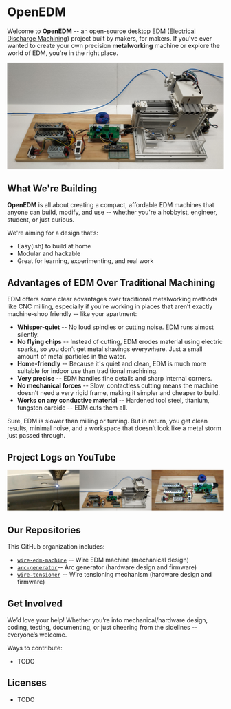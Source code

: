 # OpenEDM

Welcome to **OpenEDM** -- an open-source desktop EDM ([Electrical Discharge Machining](https://en.wikipedia.org/wiki/Electrical_discharge_machining)) project built by makers, for makers. If you've ever wanted to create your own precision **metalworking** machine or explore the world of EDM, you're in the right place.

![](https://github.com/OpenEDM/.github/blob/main/images/wire_edm_machine.jpg)

## What We're Building

**OpenEDM** is all about creating a compact, affordable EDM machines that anyone can build, modify, and use -- whether you're a hobbyist, engineer, student, or just curious.

We're aiming for a design that’s:

- Easy(ish) to build at home
- Modular and hackable
- Great for learning, experimenting, and real work

## Advantages of EDM Over Traditional Machining

EDM offers some clear advantages over traditional metalworking methods like CNC milling, especially if you're working in places that aren’t exactly machine-shop friendly -- like your apartment:

- **Whisper-quiet** -- No loud spindles or cutting noise. EDM runs almost silently.
- **No flying chips** -- Instead of cutting, EDM erodes material using electric sparks, so you don’t get metal shavings everywhere. Just a small amount of metal particles in the water.
- **Home-friendly** -- Because it's quiet and clean, EDM is much more suitable for indoor use than traditional machining.
- **Very precise** -- EDM handles fine details and sharp internal corners.
- **No mechanical forces** -- Slow, contactless cutting means the machine doesn’t need a very rigid frame, making it simpler and cheaper to build.
- **Works on any conductive material** -- Hardened tool steel, titanium, tungsten carbide -- EDM cuts them all.

Sure, EDM is slower than milling or turning. But in return, you get clean results, minimal noise, and a workspace that doesn’t look like a metal storm just passed through.

## Project Logs on YouTube

[![](https://github.com/OpenEDM/.github/blob/main/images/youtube_playlist_thumbnails.jpg)](https://www.youtube.com/@OpenEDM)

## Our Repositories

This GitHub organization includes:

- [`wire-edm-machine`](https://github.com/OpenEDM/wire-edm-machine) -- Wire EDM machine (mechanical design)
- [`arc-generator`](https://github.com/OpenEDM/arc-generator)-- Arc generator (hardware design and firmware)
- [`wire-tensioner`](https://github.com/OpenEDM/wire-tensioner) -- Wire tensioning mechanism (hardware design and firmware)

## Get Involved

We’d love your help! Whether you’re into mechanical/hardware design, coding, testing, documenting, or just cheering from the sidelines -- everyone’s welcome.

Ways to contribute:

- TODO

## Licenses

- TODO
